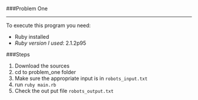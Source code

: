 ###Problem One

---
To execute this program you need:

- Ruby installed
- *Ruby version I used*: 2.1.2p95

###Steps


1. Download the sources
2. cd to problem_one folder
3. Make sure the appropriate input is in `robots_input.txt`
4. run `ruby main.rb`
5. Check the out put file `robots_output.txt`